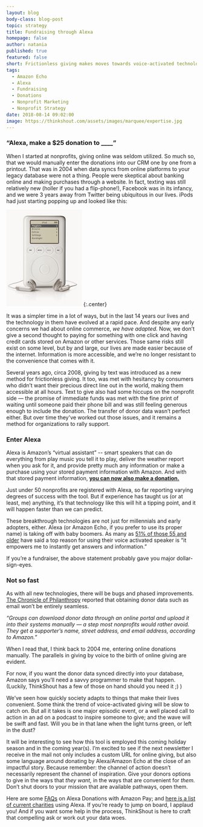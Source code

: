 ```yaml
---
layout: blog
body-class: blog-post
topic: strategy
title: Fundraising through Alexa
homepage: false
author: natania
published: true
featured: false
short: Frictionless giving makes moves towards voice-activated technology.
tags:
  - Amazon Echo
  - Alexa
  - Fundraising
  - Donations
  - Nonprofit Marketing
  - Nonprofit Strategy
date: 2018-08-14 09:02:00
image: https://thinkshout.com/assets/images/marquee/expertise.jpg
---
```


### “Alexa, make a $25 donation to ____”

When I started at nonprofits, giving online was seldom utilized. So much so,  that we  would manually enter the donations into our CRM one by one from a printout. That was in 2004 when data syncs from online platforms to your legacy database were not a thing. People were skeptical about banking online and making purchases through a website. In fact, texting was still relatively new (holler if you had a flip-phone!), Facebook was in its infancy, and we were 3 years away from Twitter being ubiquitous in our lives. iPods had just starting popping up and looked like this:

![The Original iPod](/assets/images/blog/OG-ipod.jpg)
{:.center}

It was a simpler time in a lot of ways, but in the last 14 years our lives and the technology in them have evolved at a rapid pace. And despite any early concerns we had about online commerce, _we have adapted._ Now, we don’t give a second thought to paying for something with one click and having credit cards stored on Amazon or other services. Those same risks still exist on some level, but by and large, our lives are made easier because of the internet. Information is more accessible, and we’re no longer resistant to the convenience that comes with it.

Several years ago, circa 2008, giving by text was introduced as a new method for frictionless giving. It too, was met with hesitancy by consumers who didn’t want their precious direct line out in the world, making them accessible at all hours. Text to give also had some hiccups on the nonprofit side — the promise of immediate funds was met with the fine print of waiting until someone paid their phone bill and was still feeling generous enough to include the donation. The transfer of donor data wasn’t perfect either. But over time they've worked out those issues, and it remains a method for organizations to rally support.

### Enter Alexa

Alexa is Amazon’s “virtual assistant” -- smart speakers that can do everything from play music you tell it to play, deliver the weather report when you ask for it, and provide pretty much any information or make a purchase using your stored payment information with Amazon. And with that stored payment information, **[you can now also make a donation.](https://www.google.com/url?q=https://pay.amazon.com/us/developer/documentation/donations/202163900&sa=D&ust=1534264962745000&usg=AFQjCNG9EFcFgCPrJ-nDkM5wkJjmcAVsUQ)**

Just under 50 nonprofits are registered with Alexa, so far reporting varying degrees of success with the tool. But if experience has taught us (or at least, me) anything, it’s that technology like this will hit a tipping point, and it will happen faster than we can predict.  

These breakthrough technologies are not just for millennials and early adopters, either. Alexa (or Amazon Echo, if you prefer to use its proper name) is taking off with baby boomers. As many as [51% of those 55 and older](https://www.google.com/url?q=https://www.thinkwithgoogle.com/consumer-insights/three-ways-voice-assistance-resonating-baby-boomers/&sa=D&ust=1534266031490000&usg=AFQjCNHGMVi4MaBgMS_HpfbC3j4duimzcA) have said a top reason for using their voice activated speaker is “it empowers me to instantly get answers and information.”

If you’re a fundraiser, the above statement probably gave you major dollar-sign-eyes.


### Not so fast

As with all new technologies, there will be bugs and phased improvements. [The Chronicle of Philanthropy](https://www.google.com/url?q=https://www.philanthropy.com/article/Alexa-Make-a-Donation-/244225/?key%3D8z5xVqrORuiTnnWYxdvvRQs5a9d4LZUjSUIcCNQLJ68a6AYuQ_fmbiL987u4FiAsVjZPRlpfUkRWVWV2bUNTd2xLWk9YbG9FcTRRRlRIejVtR05pS0hncXBrMA%23.W3L88M1Vwno.email&sa=D&ust=1534267596936000&usg=AFQjCNEadI0HX9BH_iRyURoFOTNbVtmDCA) reported that obtaining donor data such as email won’t be entirely seamless.

_“Groups can download donor data through an online portal and upload it into their systems manually — a step most nonprofits would rather avoid. They get a supporter’s name, street address, and email address, according to Amazon.”_

When I read that, I think back to 2004 me, entering online donations manually. The parallels in giving by voice to the birth of online giving are evident.

For now, if you want the donor data synced directly into your database, Amazon says you’ll need a savvy programmer to make that happen. (Luckily, ThinkShout has a few of those on hand should you need it ;) )

We’ve seen how quickly society adapts to things that make their lives convenient. Some think the trend of voice-activated giving will be slow to catch on. But all it takes is one major episodic event, or a well placed call to action in an ad on a podcast to inspire someone to give; and the wave will be swift and fast. Will you be in that lane when the light turns green, or left in the dust?

It will be interesting to see how this tool is employed this coming holiday season and in the coming year(s). I’m excited to see if the next newsletter I receive in the mail not only includes a custom URL for online giving, but also some language around donating by Alexa/Amazon Echo at the close of an impactful story. Because remember: the channel of action doesn’t necessarily represent the channel of inspiration. Give your donors options to give in the ways that _they want,_ in the ways that are convenient for _them._ Don’t shut doors to your mission that are available pathways, open them.

Here are some [FAQs](https://pay.amazon.com/us/help/201754640) on Alexa Donations with Amazon Pay; and [here is a list of current charities](https://www.google.com/url?q=https://pay.amazon.com/us/alexadonations&sa=D&ust=1534269069643000&usg=AFQjCNFzJm2VPxZLM8KQSeT8lH-WvGDR-Q) using Alexa. If you’re ready to jump on board, I applaud you! And if you want some help in the process, ThinkShout is here to craft that compelling ask or work out your data woes.
